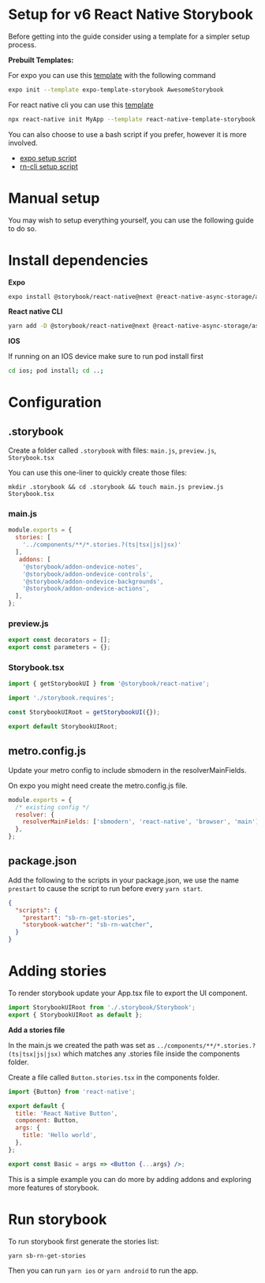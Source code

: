 # Setup for v6 React Native Storybook

Before getting into the guide consider using a template for a simpler setup process.

**Prebuilt Templates:**

For expo you can use this [template](https://github.com/dannyhw/expo-template-storybook) with the following command

```sh
expo init --template expo-template-storybook AwesomeStorybook
```

For react native cli you can use this [template](https://github.com/dannyhw/react-native-template-storybook)

```sh
npx react-native init MyApp --template react-native-template-storybook
```

You can also choose to use a bash script if you prefer, however it is more involved.

- [expo setup script](https://gist.github.com/dannyhw/92b3ff0d6ccaead9df2820a507154b87)
- [rn-cli setup script](https://gist.github.com/dannyhw/9b84973dcc6ff4fa2e86e32d571d294e)

# Manual setup

You may wish to setup everything yourself, you can use the following guide to do so.

# Install dependencies

**Expo**

```sh
expo install @storybook/react-native@next @react-native-async-storage/async-storage
```

**React native CLI**

```sh
yarn add -D @storybook/react-native@next @react-native-async-storage/async-storage
```

**IOS**

If running on an IOS device make sure to run pod install first

```sh
cd ios; pod install; cd ..;
```

# Configuration

## .storybook

Create a folder called `.storybook` with files: `main.js`, `preview.js`, `Storybook.tsx`

You can use this one-liner to quickly create those files:
```console
mkdir .storybook && cd .storybook && touch main.js preview.js Storybook.tsx
```

### main.js

```js
module.exports = {
  stories: [
    '../components/**/*.stories.?(ts|tsx|js|jsx)'
  ],
   addons: [
    '@storybook/addon-ondevice-notes',
    '@storybook/addon-ondevice-controls',
    '@storybook/addon-ondevice-backgrounds',
    '@storybook/addon-ondevice-actions',
  ],
};
```

### preview.js

```js
export const decorators = [];
export const parameters = {};
```

### Storybook.tsx

```jsx
import { getStorybookUI } from '@storybook/react-native';

import './storybook.requires';

const StorybookUIRoot = getStorybookUI({});

export default StorybookUIRoot;
```

## metro.config.js

Update your metro config to include sbmodern in the resolverMainFields. 

On expo you might need create the metro.config.js file.

```js
module.exports = {
  /* existing config */
  resolver: {
    resolverMainFields: ['sbmodern', 'react-native', 'browser', 'main'],
  },
};
```

## package.json

Add the following to the scripts in your package.json, we use the name `prestart` to cause the script to run before every `yarn start`.

```json
{
  "scripts": {
    "prestart": "sb-rn-get-stories",
    "storybook-watcher": "sb-rn-watcher",
  }
}
```


# Adding stories

To render storybook update your App.tsx file to export the UI component.

```js
import StorybookUIRoot from './.storybook/Storybook';
export { StorybookUIRoot as default };
```

**Add a stories file**

In the main.js we created the path was set as `../components/**/*.stories.?(ts|tsx|js|jsx)` which matches any .stories file inside the components folder.

Create a file called `Button.stories.tsx` in the components folder.

```jsx
import {Button} from 'react-native';

export default {
  title: 'React Native Button',
  component: Button,
  args: {
    title: 'Hello world',
  },
};

export const Basic = args => <Button {...args} />;
```

This is a simple example you can do more by adding addons and exploring more features of storybook.


# Run storybook

To run storybook first generate the stories list:

```sh
yarn sb-rn-get-stories
```

Then you can run `yarn ios` or `yarn android` to run the app.
